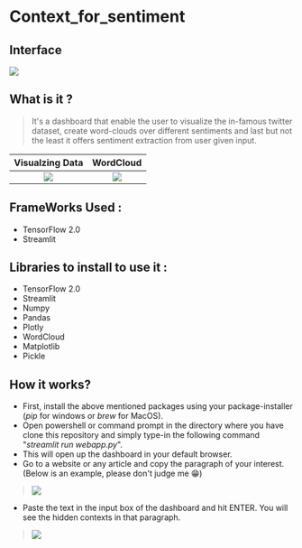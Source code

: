 # Context_for_sentiment

## Interface 
![](https://drive.google.com/uc?export=view&id=19tr2ccNn5yb0rCuylzjSjDVLPsGf43-E)


## What is it ?

>It's a dashboard that enable the user to visualize the in-famous twitter dataset, create word-clouds over different sentiments and last but not the least it offers sentiment extraction from user given input.

Visualzing Data             |  WordCloud
:-------------------------:|:-------------------------:
![](https://drive.google.com/uc?export=view&id=1gt08yvHT5e8HHUvPqPc00N_3DBnTE31X)  |  ![](https://drive.google.com/uc?export=view&id=1d-rG1y4plCdWfjgu1TodWTAAq6itN9zS)


## FrameWorks Used : 
* TensorFlow 2.0 
* Streamlit

## Libraries to install to use it :
* TensorFlow 2.0 
* Streamlit
* Numpy
* Pandas
* Plotly
* WordCloud
* Matplotlib
* Pickle

## How it works?
* First, install the above mentioned packages using your package-installer (*pip* for windows or *brew* for MacOS).
* Open powershell or command prompt in the directory where you have clone this repository and simply type-in the following command "*streamlit run webapp.py*".
* This will open up the dashboard in your default browser. 
* Go to a website or any article and copy the paragraph of your interest. (Below is an example, please don't judge me 😁)

> ![](https://drive.google.com/uc?export=view&id=16a3IXF_vGYNK48wP4A3C_f09A41v_8Oj)
* Paste the text in the input box of the dashboard and hit ENTER. You will see the hidden contexts in that paragraph.
> ![](https://drive.google.com/uc?export=view&id=12u5_CwFU0Q5buNEuFmSfIE03Ag2PLIN-)
